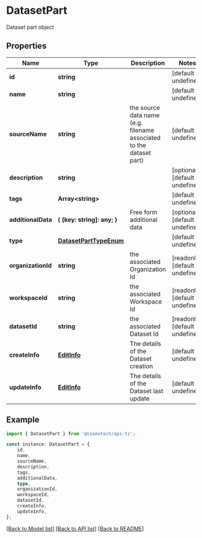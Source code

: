 # DatasetPart

Dataset part object

## Properties

Name | Type | Description | Notes
------------ | ------------- | ------------- | -------------
**id** | **string** |  | [default to undefined]
**name** | **string** |  | [default to undefined]
**sourceName** | **string** | the source data name (e.g. filename associated to the dataset part) | [default to undefined]
**description** | **string** |  | [optional] [default to undefined]
**tags** | **Array&lt;string&gt;** |  | [default to undefined]
**additionalData** | **{ [key: string]: any; }** | Free form additional data | [optional] [default to undefined]
**type** | [**DatasetPartTypeEnum**](DatasetPartTypeEnum.md) |  | [default to undefined]
**organizationId** | **string** | the associated Organization Id | [readonly] [default to undefined]
**workspaceId** | **string** | the associated Workspace Id | [readonly] [default to undefined]
**datasetId** | **string** | the associated Dataset Id | [readonly] [default to undefined]
**createInfo** | [**EditInfo**](EditInfo.md) | The details of the Dataset creation | [default to undefined]
**updateInfo** | [**EditInfo**](EditInfo.md) | The details of the Dataset last update | [default to undefined]

## Example

```typescript
import { DatasetPart } from '@cosmotech/api-ts';

const instance: DatasetPart = {
    id,
    name,
    sourceName,
    description,
    tags,
    additionalData,
    type,
    organizationId,
    workspaceId,
    datasetId,
    createInfo,
    updateInfo,
};
```

[[Back to Model list]](../README.md#documentation-for-models) [[Back to API list]](../README.md#documentation-for-api-endpoints) [[Back to README]](../README.md)
